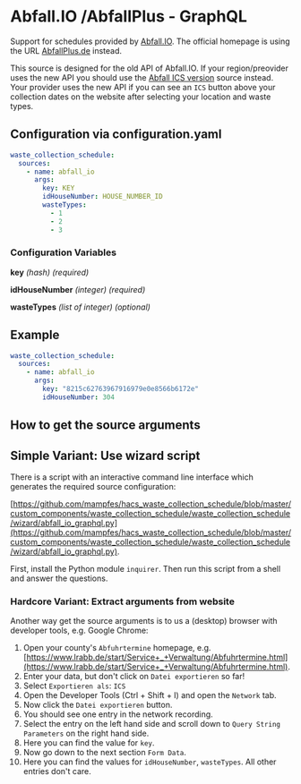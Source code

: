 # Abfall.IO /AbfallPlus - GraphQL

Support for schedules provided by [Abfall.IO](https://abfall.io). The official homepage is using the URL [AbfallPlus.de](https://www.abfallplus.de/) instead.

This source is designed for the old API of Abfall.IO. If your region/preovider uses the new API you should use the [Abfall ICS version](/doc/ics/abfall_io_ics.md) source instead. Your provider uses the new API if you can see an `ICS` button above your collection dates on the website after selecting your location and waste types.

## Configuration via configuration.yaml

```yaml
waste_collection_schedule:
  sources:
    - name: abfall_io
      args:
        key: KEY
        idHouseNumber: HOUSE_NUMBER_ID
        wasteTypes:
          - 1
          - 2
          - 3
```

### Configuration Variables

**key**
*(hash) (required)*

**idHouseNumber**
*(integer) (required)*

**wasteTypes**
*(list of integer) (optional)*

## Example

```yaml
waste_collection_schedule:
  sources:
    - name: abfall_io
      args:
        key: "8215c62763967916979e0e8566b6172e"
        idHouseNumber: 304
```

## How to get the source arguments

## Simple Variant: Use wizard script

There is a script with an interactive command line interface which generates the required source configuration:

[https://github.com/mampfes/hacs_waste_collection_schedule/blob/master/custom_components/waste_collection_schedule/waste_collection_schedule/wizard/abfall_io_graphql.py](https://github.com/mampfes/hacs_waste_collection_schedule/blob/master/custom_components/waste_collection_schedule/waste_collection_schedule/wizard/abfall_io_graphql.py).

First, install the Python module `inquirer`. Then run this script from a shell and answer the questions.

### Hardcore Variant: Extract arguments from website

Another way get the source arguments is to us a (desktop) browser with developer tools, e.g. Google Chrome:

1. Open your county's `Abfuhrtermine` homepage, e.g. [https://www.lrabb.de/start/Service+_+Verwaltung/Abfuhrtermine.html](https://www.lrabb.de/start/Service+_+Verwaltung/Abfuhrtermine.html).
2. Enter your data, but don't click on `Datei exportieren` so far!
3. Select `Exportieren als`: `ICS`
4. Open the Developer Tools (Ctrl + Shift + I) and open the `Network` tab.
5. Now click the `Datei exportieren` button.
6. You should see one entry in the network recording.
7. Select the entry on the left hand side and scroll down to `Query String Parameters` on the right hand side.
8. Here you can find the value for `key`.
9. Now go down to the next section `Form Data`.
10. Here you can find the values for `idHouseNumber`, `wasteTypes`. All other entries don't care.
